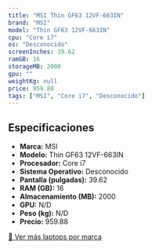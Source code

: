 ```yaml
---
title: "MSI Thin GF63 12VF-663IN"
brand: "MSI"
model: "Thin GF63 12VF-663IN"
cpu: "Core i7"
os: "Desconocido"
screenInches: 39.62
ramGB: 16
storageMB: 2000
gpu: ""
weightKg: null
price: 959.88
tags: ["MSI", "Core i7", "Desconocido"]
---
```

## Especificaciones

- **Marca:** MSI
- **Modelo:** Thin GF63 12VF-663IN
- **Procesador:** Core i7
- **Sistema Operativo:** Desconocido
- **Pantalla (pulgadas):** 39.62
- **RAM (GB):** 16
- **Almacenamiento (MB):** 2000
- **GPU:** N/D
- **Peso (kg):** N/D
- **Precio:** 959.88

[:rocket: Ver más laptops por marca](/brand/msi)
